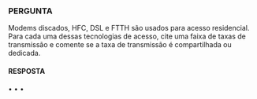 ### PERGUNTA

Modems discados, HFC, DSL e FTTH são usados para acesso residencial. Para cada uma dessas tecnologias de acesso, cite uma faixa de taxas de transmissão e comente se a taxa de transmissão é compartilhada ou dedicada.

#### RESPOSTA

• • •
